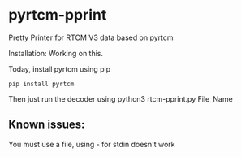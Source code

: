 # pyrtcm-pprint
Pretty Printer for RTCM V3 data based on pyrtcm

Installation:
	Working on this.
	
Today, install pyrtcm using pip
	
	pip install pyrtcm

Then just run the decoder using 
	python3 rtcm-pprint.py File_Name
	
## Known issues:	

You must use a file, using - for stdin doesn't work